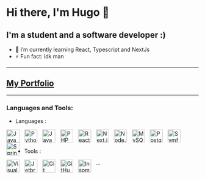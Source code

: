 # Hi there, I'm Hugo  👋 


## I'm a student and a software developer :)
- 🌱 I’m currently learning React, Typescript and NextJs
- ⚡ Fun fact: idk man

---
<!-- ### Connect with me: -->
## [My Portfolio](https://hugoow0.github.io/portfolio/)
<!--
&nbsp;&nbsp;
[![website](./img/youtube.svg)](https://youtube.com/)
&nbsp;&nbsp;
[![website](./img/twitter.svg)](https://twitter.com/)
&nbsp;&nbsp;
[![website](./img/linkedin.svg)](https://linkedin.com/)
&nbsp;&nbsp;
[![website](./img/instagram.svg)](https://instagram.com/)
-->

---
### Languages and Tools:
- Languages :
<img align="left" alt="JavaScript" width="34px" src="https://cdn.jsdelivr.net/gh/devicons/devicon/icons/javascript/javascript-original.svg" style="padding-right:10px;" />
<img align="left" alt="Python" width="34px" src="https://cdn.jsdelivr.net/gh/devicons/devicon/icons/python/python-original.svg" style="padding-right:10px;" />
<img align="left" alt="Java" width="34px" src="https://cdn.jsdelivr.net/gh/devicons/devicon/icons/java/java-original.svg" style="padding-right:10px;" />
<img align="left" alt="PHP" width="34px" src="https://cdn.jsdelivr.net/gh/devicons/devicon/icons/php/php-original.svg" style="padding-right:10px;" />
<img align="left" alt="React" width="34px" src="https://cdn.jsdelivr.net/gh/devicons/devicon/icons/react/react-original.svg" style="padding-right:10px;" />
<img align="left" alt="Next.js" width="34px" src="https://cdn.jsdelivr.net/gh/devicons/devicon/icons/nextjs/nextjs-original.svg" style="padding-right:10px;" />
<img align="left" alt="Node.js" width="34px" src="https://cdn.jsdelivr.net/gh/devicons/devicon/icons/nodejs/nodejs-original.svg" style="padding-right:10px;" />
<img align="left" alt="MySQL" width="34px" src="https://cdn.jsdelivr.net/gh/devicons/devicon/icons/mysql/mysql-original.svg" style="padding-right:10px;" />
<img align="left" alt="PostgreSQL" width="34px" src="https://cdn.jsdelivr.net/gh/devicons/devicon/icons/postgresql/postgresql-original.svg" style="padding-right:10px;" />
<img align="left" alt="Symfony" width="34px" src="https://cdn.jsdelivr.net/gh/devicons/devicon/icons/symfony/symfony-original.svg" style="padding-right:10px;" />
<img align="left" alt="SpringBoot" width="34px" src="https://cdn.jsdelivr.net/gh/devicons/devicon/icons/spring/spring-original.svg" style="padding-right:10px;" />

<br><br>

- Tools :
<img align="left" alt="Visual Studio Code" width="34px" src="https://cdn.jsdelivr.net/gh/devicons/devicon/icons/vscode/vscode-original.svg" style="padding-right:10px;" />
<img align="left" alt="Jetbrains Tools" width="34px" src="https://cdn.jsdelivr.net/gh/devicons/devicon/icons/jetbrains/jetbrains-original.svg" style="padding-right:10px;" />
<img align="left" alt="Git" width="34px" src="https://cdn.jsdelivr.net/gh/devicons/devicon/icons/git/git-original.svg" style="padding-right:10px;" />
<img align="left" alt="GitHub" width="34px" src="https://user-images.githubusercontent.com/3369400/139447912-e0f43f33-6d9f-45f8-be46-2df5bbc91289.png" style="padding-right:10px;" />
<img align="left" alt="Insomnia" width="34px" src="https://cdn.jsdelivr.net/gh/devicons/devicon/icons/insomnia/insomnia-original.svg" style="padding-right:10px;" />
...

<br />
<br />
